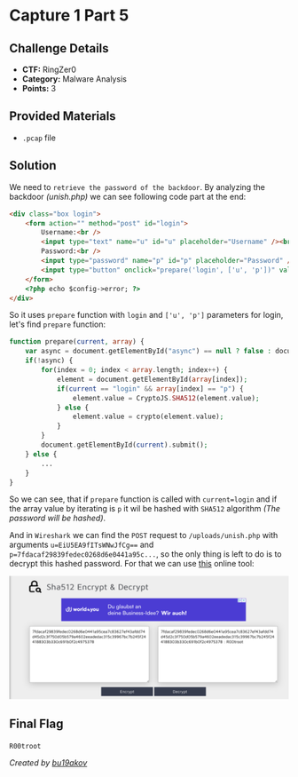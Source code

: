 # Capture 1 Part 5

## Challenge Details 

- **CTF:** RingZer0
- **Category:** Malware Analysis
- **Points:** 3

## Provided Materials

- `.pcap` file

## Solution

We need to `retrieve the password of the backdoor`. By analyzing the backdoor *(unish.php)* we can see following code part at the end:

```html
<div class="box login">
	<form action="" method="post" id="login">
		Username:<br />
		<input type="text" name="u" id="u" placeholder="Username" /><br />
		Password:<br />
		<input type="password" name="p" id="p" placeholder="Password" /><br />
		<input type="button" onclick="prepare('login', ['u', 'p'])" value="Login" class="btn" /><br />
	</form>
	<?php echo $config->error; ?>
</div>
```

So it uses `prepare` function with `login` and `['u', 'p']` parameters for login, let's find `prepare` function:

```php
function prepare(current, array) {
	var async = document.getElementById("async") == null ? false : document.getElementById("async").checked;
	if(!async) {
		for(index = 0; index < array.length; index++) {
			element = document.getElementById(array[index]);		
			if(current == "login" && array[index] == "p") {
				element.value = CryptoJS.SHA512(element.value);
			} else {
				element.value = crypto(element.value);
			}
		}	
		document.getElementById(current).submit();
	} else {
		...
	}
}
```

So we can see, that if `prepare` function is called with `current=login` and if the array value by iterating is `p` it wil be hashed with `SHA512` algorithm *(The password will be hashed)*.

And in `Wireshark` we can find the `POST` request to `/uploads/unish.php` with arguments `u=EiU5EA9fITsWNwJfCg==` and `p=7fdacaf29839fedec0268d6e0441a95c...`, so the only thing is left to do is to decrypt this hashed password. For that we can use [this](https://md5decrypt.net/en/Sha512/) online tool:

![tool](./tool.jpg)


## Final Flag

`R00troot`

*Created by [bu19akov](https://github.com/bu19akov)*